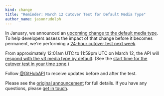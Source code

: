 ```yaml
---
kind: change
title: "Reminder: March 12 Cutover Test for Default Media Type"
author_name: jasonrudolph
---
```


In January, we announced an [upcoming change to the default media type][2014-01-announcement]. To help developers assess the impact of that change before it becomes permanent, we're performing a [24-hour cutover test next week][cutover-test-announcement].

From approximately 12:01am UTC to 11:59pm UTC on March 12, the API will [respond with the v3 media type by default][what's-changing]. (See the [start time for the cutover test in your time zone][start-time].)

Follow [@GitHubAPI][] to receive updates before and after the test.

Please see the [original announcement][2014-01-announcement] for full details. If you have any questions, please [get in touch][contact].

[@GitHubAPI]: https://twitter.com/GitHubAPI
[2014-01-announcement]: /changes/2014-01-07-upcoming-change-to-default-media-type/
[contact]: https://github.com/contact?form[subject]=Upcoming+change+to+default+API+media+type
[cutover-test-announcement]: /changes/2014-01-07-upcoming-change-to-default-media-type/#cutover-test
[start-time]: http://www.timeanddate.com/worldclock/fixedtime.html?iso=20140312T00&p1=1440
[what's-changing]: /changes/2014-01-07-upcoming-change-to-default-media-type/#whats-changing

